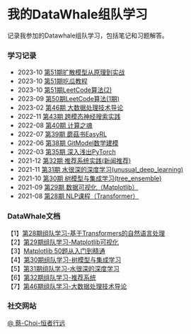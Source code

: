 # 我的DataWhale组队学习

记录我参加的Datawhale组队学习，包括笔记和习题解答。

### 学习记录

- 2023-10 [第51期扩散模型从原理到实战](docs/diffusion_models_51/README.md)
- 2023-10 [第51期吃瓜教程](docs/pumpkin_learning_51/README.md)
- 2023-10 [第51期LeetCode算法(2)](docs/leetcode_notes_50/README.md)
- 2023-09 [第50期LeetCode算法(1期)](docs/leetcode_notes_50/readme.md)
- 2023-02 [第46期 大数据处理技术导论](docs/big-data)
- 2022-11 [第43期 跨模态神经搜索实践](docs/vced_43/README.md)
- 2022-08 [第40期 计算之魂](docs/The_soul_of_a_calculation_40/README.md)
- 2022-07 [第39期 蘑菇书EasyRL](docs/easy-rl_39/README.md)
- 2022-06 [第38期 GitModel数学建模](docs/gitModeling_37/README.md)
- 2022-03 [第35期 深入浅出PyTorch](docs/thorough_pytorch/README.md)
- 2021-12 [第32期 推荐系统实践(新闻推荐)](docs/fun-rec_32/README.md)
- 2021-11 [第31期 水很深的深度学习(unusual_deep_learning)](docs/unusual_deep_learning_31/README.md)
- 2021-10 [第30期 树模型与集成学习(tree_ensemble)](docs/tree_ensemble_30/README.md)
- 2021-09 [第29期 数据可视化（Matplotlib）](docs/fantastic-matplotlib_29/README)
- 2021-08 [第28期 NLP课程（Transformer）](docs/transformers_NLP_28/README)

### DataWhale文档

【1】[第28期组队学习-基于Transformers的自然语言处理](https://github.com/datawhalechina/learn-nlp-with-transformers)    
【2】[第29期组队学习-Matplotlib可视化](https://github.com/datawhalechina/fantastic-matplotlib)  
【3】[Matplotlib 50题从入门到精通](https://www.heywhale.com/mw/notebook/5ec2336f693a730037a4415c)  
【4】[第30期组队学习-树模型与集成学习](https://datawhalechina.github.io/machine-learning-toy-code/)  
【5】[第31期组队学习-水很深的深度学习](https://datawhalechina.github.io/unusual-deep-learning)  
【6】[第32期组队学习-推荐系统](https://github.com/datawhalechina/fun-rec)  
【7】[第46期组队学习-大数据处理技术导论](https://github.com/datawhalechina/juicy-bigdata)
### 社交网站

[@ 蔡-Choi-恒者行远](https://github.com/caioo0)
